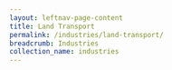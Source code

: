 ```yaml
---
layout: leftnav-page-content
title: Land Transport
permalink: /industries/land-transport/
breadcrumb: Industries
collection_name: industries
---
```

